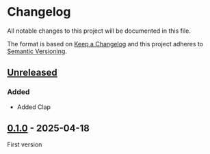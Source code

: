 # Changelog
All notable changes to this project will be documented in this file.

The format is based on [Keep a Changelog](https://keepachangelog.com/)
and this project adheres to [Semantic Versioning](https://semver.org/).

## [Unreleased]

### Added

- Added Clap

## [0.1.0] - 2025-04-18
First version

[Unreleased]: https://github.com/naoyukik/sns-cross-post-tool/compare/v0.8.0...HEAD
[0.6.6]: https://github.com/naoyukik/sns-cross-post-tool/compare/v0.1.0...v0.6.6
[0.1.0]: https://github.com/naoyukik/sns-cross-post-tool/releases/tag/v0.1.0

